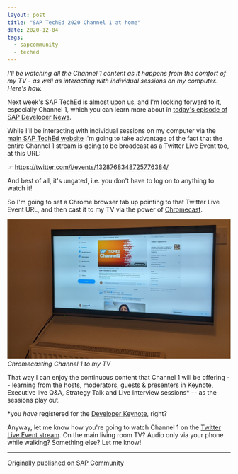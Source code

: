 ```yaml
---
layout: post
title: "SAP TechEd 2020 Channel 1 at home"
date: 2020-12-04
tags:
  - sapcommunity
  - teched
---
```

*I'll be watching all the Channel 1 content as it happens from the
comfort of my TV - as well as interacting with individual sessions on my
computer. Here's how.*

Next week's SAP TechEd is almost upon us, and I'm looking forward to
it, especially Channel 1, which you can learn more about in [today's
episode of SAP Developer
News](https://www.youtube.com/watch?v=oasv3iBwyqc).

While I'll be interacting with individual sessions on my computer via
the [main SAP TechEd
website](https://pages.sapteched.com/sap/sapteched2020/index) I'm going
to take advantage of the fact that the entire Channel 1 stream is going
to be broadcast as a Twitter Live Event too, at this URL:

☞ <https://twitter.com/i/events/1328768348725776384/>

And best of all, it's ungated, i.e. you don't have to log on to
anything to watch it!

So I'm going to set a Chrome browser tab up pointing to that Twitter
Live Event URL, and then cast it to my TV via the power of
[Chromecast](https://store.google.com/gb/product/chromecast).

![](/images/2020/12/Screen-Shot-2020-12-04-at-07.08.24.png)
_Chromecasting Channel 1 to my TV_

That way I can enjoy the continuous content that Channel 1 will be
offering \-- learning from the hosts, moderators, guests & presenters in
Keynote, Executive live Q&A, Strategy Talk and Live Interview
sessions\* \-- as the sessions play out.

\*you *have* registered for the [Developer
Keynote](/blog/posts/2020/11/19/sap-teched-developer-keynote-dk100-the-story/),
right?

Anyway, let me know how you're going to watch Channel 1 on the [Twitter
Live Event stream](https://twitter.com/i/events/1328768348725776384/).
On the main living room TV? Audio only via your phone while walking?
Something else? Let me know!

---

[Originally published on SAP Community](https://community.sap.com/t5/sap-teched-blog-posts/sap-teched-2020-channel-1-at-home/ba-p/13486916)
